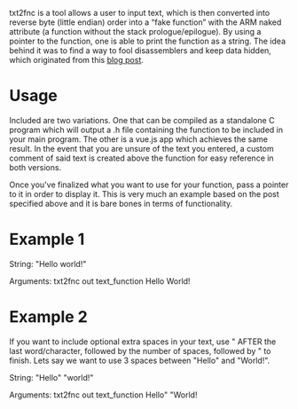 txt2fnc is a tool allows a user to input text, which is then converted into reverse byte (little endian) order into a “fake function” with the ARM naked attribute (a function without the stack prologue/epilogue). By using a pointer to the function, one is able to print the function as a string. The idea behind it was to find a way to fool disassemblers and keep data hidden, which originated from this [blog post](https://www.evilsocket.net/2015/05/02/using-inline-assembly-and-naked-functions-to-fool-disassemblers/).

# Usage
Included are two variations. One that can be compiled as a standalone C program which will output a .h file containing the function to be included in your main program. The other is a vue.js app which achieves the same result. In the event that you are unsure of the text you entered, a custom comment of said text is created above the function for easy reference in both versions.

Once you've finalized what you want to use for your function, pass a pointer to it in order to display it. This is very much an example based on the post specified above and it is bare bones in terms of functionality.

# Example 1
String: "Hello world!"

Arguments: txt2fnc out text_function Hello World!

# Example 2
If you want to include optional extra spaces in your text, use " AFTER the last word/character, followed by the number of spaces, followed by " to finish.
Lets say we want to use 3 spaces between "Hello" and "World!".

String: "Hello"   "world!"

Arguments: txt2fnc out text_function Hello"   "World!
